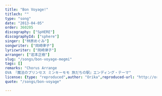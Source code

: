 ```yaml
---
title: "Bon Voyage!"
titlech: ""
type: "song"
date: "2013-04-05"
order: 360205
discography: ["SpHERE"]
discographyId: ["sphere"]
singer: ["林原めぐみ"]
songwriter: ["岡崎律子"]
lyricwriter: ["岡崎律子"]
arranger: ["岩本正樹"]
slug: "/songs/bon-voyage-megmi"
tags: []
remarks: "Chorus Arrange
OVA 『魔法のプリンセス ミンキーモモ 旅だちの駅』エンディング・テーマ"
license: {type: "reproduced",author: "Orika",reproduced-url: "http://orikamushi.myweb.hinet.net",reproduced-website: "織歌蟲"}
quote: "/songs/bon-voyage"

---
```


